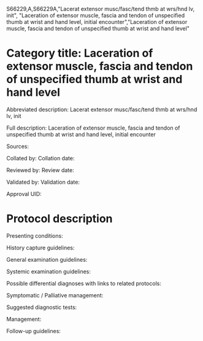 S66229,A,S66229A,"Lacerat extensor musc/fasc/tend thmb at wrs/hnd lv, init", "Laceration of extensor muscle, fascia and tendon of unspecified thumb at wrist and hand level, initial encounter","Laceration of extensor muscle, fascia and tendon of unspecified thumb at wrist and hand level"
# Category title: Laceration of extensor muscle, fascia and tendon of unspecified thumb at wrist and hand level

Abbreviated description: Lacerat extensor musc/fasc/tend thmb at wrs/hnd lv, init

Full description: Laceration of extensor muscle, fascia and tendon of unspecified thumb at wrist and hand level, initial encounter

Sources:

Collated by:
Collation date:

Reviewed by:
Review date:

Validated by:
Validation date:

Approval UID:

# Protocol description

Presenting conditions:

History capture guidelines:

General examination guidelines:

Systemic examination guidelines:

Possible differential diagnoses with links to related protocols:

Symptomatic / Palliative management:

Suggested diagnostic tests:

Management:

Follow-up guidelines:
